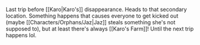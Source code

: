 Last trip before [[Karo|Karo's]] disappearance. Heads to that secondary location. Something happens that causes everyone to get kicked out (maybe [[Characters/Orphans/Jaz|Jaz]] steals something she's not supposed to), but at least there's always [[Karo's Farm]]! Until the next trip happens lol.